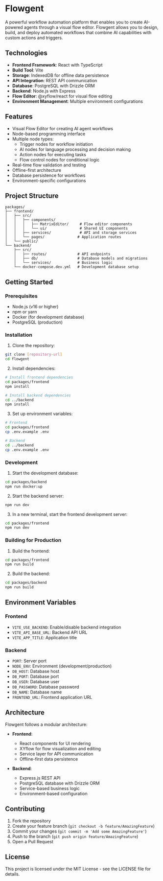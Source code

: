 # Flowgent

A powerful workflow automation platform that enables you to create AI-powered agents through a visual flow editor. Flowgent allows you to design, build, and deploy automated workflows that combine AI capabilities with custom actions and triggers.

## Technologies

- **Frontend Framework**: React with TypeScript
- **Build Tool**: Vite
- **Storage**: IndexedDB for offline data persistence
- **API Integration**: REST API communication
- **Database**: PostgreSQL with Drizzle ORM
- **Backend**: Node.js with Express
- **Flow Editor**: @xyflow/react for visual flow editing
- **Environment Management**: Multiple environment configurations

## Features

- Visual Flow Editor for creating AI agent workflows
- Node-based programming interface
- Multiple node types:
  - Trigger nodes for workflow initiation
  - AI nodes for language processing and decision making
  - Action nodes for executing tasks
  - Flow control nodes for conditional logic
- Real-time flow validation and testing
- Offline-first architecture
- Database persistence for workflows
- Environment-specific configurations

## Project Structure

```
packages/
├── frontend/
│   ├── src/
│   │   ├── components/
│   │   │   ├── MatrixEditor/     # Flow editor components
│   │   │   └── ui/               # Shared UI components
│   │   ├── services/             # API and storage services
│   │   └── pages/               # Application routes
│   └── public/
└── backend/
    ├── src/
    │   ├── routes/              # API endpoints
    │   ├── db/                  # Database models and migrations
    │   └── services/            # Business logic
    └── docker-compose.dev.yml   # Development database setup
```

## Getting Started

### Prerequisites

- Node.js (v16 or higher)
- npm or yarn
- Docker (for development database)
- PostgreSQL (production)

### Installation

1. Clone the repository:

```bash
git clone [repository-url]
cd flowgent
```

2. Install dependencies:

```bash
# Install frontend dependencies
cd packages/frontend
npm install

# Install backend dependencies
cd ../backend
npm install
```

3. Set up environment variables:

```bash
# Frontend
cd packages/frontend
cp .env.example .env

# Backend
cd ../backend
cp .env.example .env
```

### Development

1. Start the development database:

```bash
cd packages/backend
npm run docker:up
```

2. Start the backend server:

```bash
npm run dev
```

3. In a new terminal, start the frontend development server:

```bash
cd packages/frontend
npm run dev
```

### Building for Production

1. Build the frontend:

```bash
cd packages/frontend
npm run build
```

2. Build the backend:

```bash
cd packages/backend
npm run build
```

## Environment Variables

### Frontend

- `VITE_USE_BACKEND`: Enable/disable backend integration
- `VITE_API_BASE_URL`: Backend API URL
- `VITE_APP_TITLE`: Application title

### Backend

- `PORT`: Server port
- `NODE_ENV`: Environment (development/production)
- `DB_HOST`: Database host
- `DB_PORT`: Database port
- `DB_USER`: Database user
- `DB_PASSWORD`: Database password
- `DB_NAME`: Database name
- `FRONTEND_URL`: Frontend application URL

## Architecture

Flowgent follows a modular architecture:

- **Frontend**:

  - React components for UI rendering
  - XYflow for flow visualization and editing
  - Service layer for API communication
  - Offline-first data persistence

- **Backend**:
  - Express.js REST API
  - PostgreSQL database with Drizzle ORM
  - Service-based business logic
  - Environment-based configuration

## Contributing

1. Fork the repository
2. Create your feature branch (`git checkout -b feature/AmazingFeature`)
3. Commit your changes (`git commit -m 'Add some AmazingFeature'`)
4. Push to the branch (`git push origin feature/AmazingFeature`)
5. Open a Pull Request

## License

This project is licensed under the MIT License - see the LICENSE file for details.
